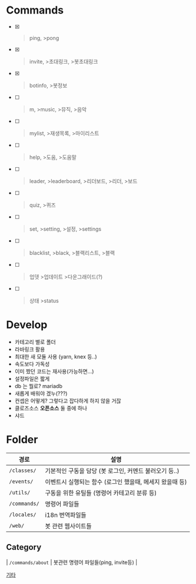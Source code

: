# Commands
- [x] >ping, >pong
- [x] >invite, >초대링크, >봇초대링크
- [x] >botinfo, >봇정보
- [ ] >m, >music, >뮤직, >음악
- [ ] >mylist, >재생목록, >마이리스트
- [ ] >help, >도움, >도움말
- [ ] >leader, >leaderboard, >리더보드, >리더, >보드
- [ ] >quiz, >퀴즈
- [ ] >set, >setting, >설정, >settings 
- [ ] >blacklist, >black, >블랙리스트, >블랙
- [ ] >업뎃 >업데이트 >다운그래이드(?)
- [ ] >상태 >status

# Develop
- 카테고리 별로 폴더 
- 라바링크 활용
- 최대한 새 모듈 사용 (yarn, knex 등..)
- 속도보다 가독성
- 이미 짰던 코드는 재사용(가능하면...)
- 설정파일은 짧게
- db 는 뭘로? mariadb
- 새롭게 배워야 겠누(???)
- 컨셉은 어떻게? 그렇다고 잡다하게 하지 않을 거잖
- 클로즈소스 **오픈소스** 둘 중에 하나
- 샤드

# Folder
| 경로 | 설명  |
| ---- | ----- |
| `/classes/`  | 기본적인 구동을 담당 (봇 로그인, 커멘드 불러오기 등..) |
| `/events/`   | 이벤트시 실행되는 함수 (로그인 했을때, 메세지 왔을때 등)  |
| `/utils/`    | 구동을 위한 유틸들 (명령어 카테고리 분류 등) |
| `/commands/` | 명령어 파일들 |
| `/locales/` | i18n 번역파일들 |
| `/web/` | 봇 관련 웹사이트들 |

## Category
| `/commands/about` | 봇관련 명령어 파일들(ping, invite등) |


[기타](https://github.com/seoaapp/SeoaBot/issues/68)
